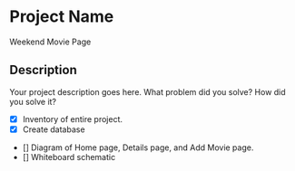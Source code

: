 # Project Name

Weekend Movie Page

## Description

Your project description goes here. What problem did you solve? How did you solve it?

- [x] Inventory of entire project.
- [x] Create database
- [] Diagram of Home page, Details page, and Add Movie page.
- [] Whiteboard schematic

